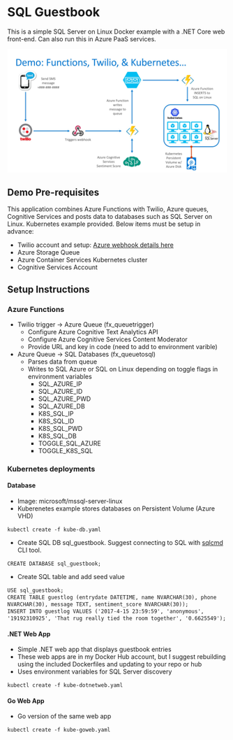 # SQL Guestbook
This is a simple SQL Server on Linux Docker example with a .NET Core web front-end. Can also run this in Azure PaaS services.

![Demo Overview](images/demo_graphic.jpg)

## Demo Pre-requisites

This application combines Azure Functions with Twilio, Azure queues, Cognitive Services and posts data to databases such as SQL Server on Linux. Kubernetes example provided. Below items must be setup in advance:

* Twilio account and setup: [Azure webhook details here](https://www.twilio.com/docs/guides/serverless-webhooks-azure-functions-and-csharp#create-a-new-azure-function-app)
* Azure Storage Queue
* Azure Container Services Kubernetes cluster
* Cognitive Services Account

## Setup Instructions

### Azure Functions

* Twilio trigger -> Azure Queue (fx_queuetrigger)
  * Configure Azure Cognitive Text Analytics API
  * Configure Azure Cognitive Services Content Moderator
  * Provide URL and key in code (need to add to environment varible)
* Azure Queue -> SQL Databases (fx_queuetosql)
  * Parses data from queue
  * Writes to SQL Azure or SQL on Linux depending on toggle flags in environment variables
    * SQL_AZURE_IP
    * SQL_AZURE_ID
    * SQL_AZURE_PWD
    * SQL_AZURE_DB
    * K8S_SQL_IP
    * K8S_SQL_ID
    * K8S_SQL_PWD
    * K8S_SQL_DB
    * TOGGLE_SQL_AZURE
    * TOGGLE_K8S_SQL

### Kubernetes deployments

#### Database

- Image: microsoft/mssql-server-linux
- Kuberenetes example stores databases on Persistent Volume (Azure VHD)

```
kubectl create -f kube-db.yaml
```

- Create SQL DB sql_guestbook. Suggest connecting to SQL with [sqlcmd](https://blogs.technet.microsoft.com/dataplatforminsider/2017/04/03/sql-server-command-line-tools-for-mac-preview-now-available) CLI tool.

```
CREATE DATABASE sql_guestbook;
```

- Create SQL table and add seed value

```
USE sql_guestbook;
CREATE TABLE guestlog (entrydate DATETIME, name NVARCHAR(30), phone NVARCHAR(30), message TEXT, sentiment_score NVARCHAR(30));
INSERT INTO guestlog VALUES ('2017-4-15 23:59:59', 'anonymous', '19192310925', 'That rug really tied the room together', '0.6625549');
```

#### .NET Web App

* Simple .NET web app that displays guestbook entries
* These web apps are in my Docker Hub account, but I suggest rebuilding using the included Dockerfiles and updating to your repo or hub
* Uses environment variables for SQL Server discovery

```
kubectl create -f kube-dotnetweb.yaml
```

#### Go Web App

* Go version of the same web app

```
kubectl create -f kube-goweb.yaml
```